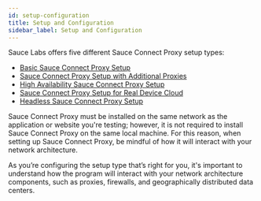 ```yaml
---
id: setup-configuration
title: Setup and Configuration
sidebar_label: Setup and Configuration
---
```


Sauce Labs offers five different Sauce Connect Proxy setup types:
* [Basic Sauce Connect Proxy Setup](/secure-connections/sauce-connect/setup-configuration/basic-setup)
* [Sauce Connect Proxy Setup with Additional Proxies](/secure-connections/sauce-connect/setup-configuration/additional-proxies)
* [High Availability Sauce Connect Proxy Setup](/secure-connections/sauce-connect/setup-configuration/high-availability)
* [Sauce Connect Proxy Setup for Real Device Cloud](/secure-connections/sauce-connect/setup-configuration/specialized-environments)
* [Headless Sauce Connect Proxy Setup](/secure-connections/sauce-connect/setup-configuration/specialized-environments)

Sauce Connect Proxy must be installed on the same network as the application or website you're testing; however, it is not required to install Sauce Connect Proxy on the same local machine. For this reason, when setting up Sauce Connect Proxy, be mindful of how it will interact with your network architecture.

As you’re configuring the setup type that’s right for you, it's important to understand how the program will interact with your network architecture components, such as proxies, firewalls, and geographically distributed data centers.
